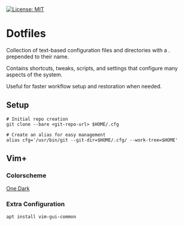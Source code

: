 [![License: MIT](https://img.shields.io/badge/License-MIT-green.svg)](https://opensource.org/licenses/MIT)

# Dotfiles
Collection of text-based configuration files and directories with a . prepended to their name.

Contains shortcuts, tweaks, scripts, and settings that configure many aspects of the system.

Useful for faster workflow setup and restoration when needed.

## Setup
```
# Initial repo creation
git clone --bare <git-repo-url> $HOME/.cfg
```

```
# Create an alias for easy management
alias cfg='/usr/bin/git --git-dir=$HOME/.cfg/ --work-tree=$HOME'
```

## Vim+

### Colorscheme
[One Dark](https://github.com/joshdick/onedark.vim)

### Extra Configuration
```
apt install vim-gui-common
```
